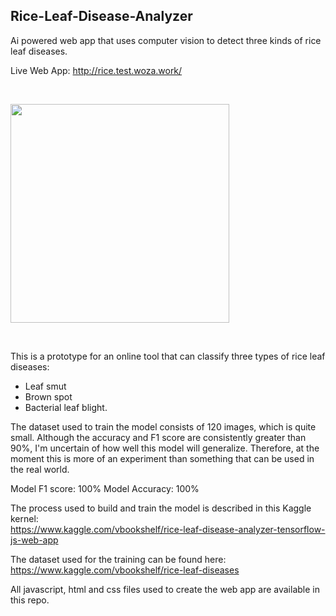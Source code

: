 ## Rice-Leaf-Disease-Analyzer
Ai powered web app that uses computer vision to detect three kinds of rice leaf diseases.

Live Web App: http://rice.test.woza.work/

<br>

<img src="http://rice.test.woza.work/assets/app_pic.png" width="350"></img>

<br>

This is a prototype for an online tool that can classify three types of rice leaf diseases:
- Leaf smut
- Brown spot
- Bacterial leaf blight. 

The dataset used to train the model consists of 120 images, which is quite small. Although the accuracy and F1 score are consistently greater than 90%, I'm uncertain of how well this model will generalize. Therefore, at the moment this is more of an experiment than something that can be used in the real world.

Model F1 score: 100%
Model Accuracy: 100%

The process used to build and train the model is described in this Kaggle kernel:<br>
https://www.kaggle.com/vbookshelf/rice-leaf-disease-analyzer-tensorflow-js-web-app


The dataset used for the training can be found here:<br>
https://www.kaggle.com/vbookshelf/rice-leaf-diseases

All javascript, html and css files used to create the web app are available in this repo.
